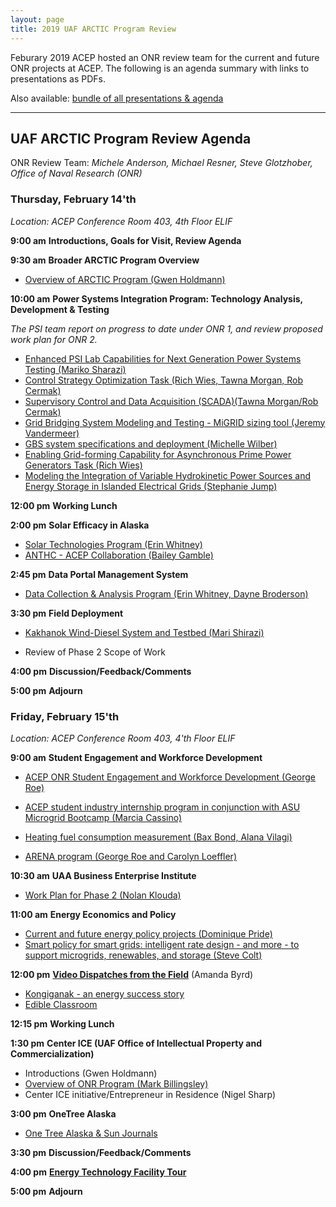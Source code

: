 ```yaml
---
layout: page
title: 2019 UAF ARCTIC Program Review
---
```


Feburary 2019 ACEP hosted an ONR review team for the current and future ONR projects at ACEP.
The following is an agenda summary with links to presentations as PDFs.  

Also available: [bundle of all presentations &
agenda](ONR-UAF_ARCTIC_Program_Review-2019.02.zip)

---

## **UAF ARCTIC Program Review Agenda** 

ONR Review Team: *Michele Anderson, Michael Resner, Steve Glotzhober, Office of Naval Research (ONR)* 

### **Thursday, February 14'th** 

*Location: ACEP Conference Room 403, 4th* *Floor ELIF*

**9:00 am**	**Introductions, Goals for Visit, Review Agenda** 

**9:30 am** 	**Broader ARCTIC Program Overview**

- [Overview of ARCTIC Program (Gwen Holdmann)](Feb-14/9.1-ACEP_ONR_PresentationSlides_GH.pdf)

**10:00 am** 	**Power Systems Integration Program: Technology Analysis, Development & Testing**

*The PSI team report on progress to date under ONR 1, and review proposed work plan for ONR 2.*

- [Enhanced PSI Lab Capabilities for Next Generation Power Systems Testing (Mariko Sharazi)](Feb-14/10.1-ONR_Enhanced_PSI_Lab_Capabilities_Shirazi.pdf)
- [Control Strategy Optimization Task (Rich Wies, Tawna Morgan, Rob Cermak)](Feb-14/10.2-ACEP_ONR_Control_Opt_RWies.pdf)
- [Supervisory Control and Data Acquisition (SCADA)(Tawna Morgan/Rob Cermak)](Feb-14/10.2-ACEP_ONR_SCADA_TMorgan.pdf)
- [Grid Bridging System Modeling and Testing - MiGRID sizing tool (Jeremy Vandermeer)](Feb-14/10.3.1-ONR_GBS_JeremyVanderMeer.pdf)
- [GBS system specifications and deployment (Michelle Wilber)](Feb-14/10.3.2-ACEP_ONR_GBS_MWilber.pdf)
- [Enabling Grid-forming Capability for Asynchronous Prime Power Generators Task (Rich Wies)](Feb-14/10.4-ACEP_ONR_Asynch_Prime_Generators_RWies.pdf)
- [Modeling the Integration of Variable Hydrokinetic Power Sources and Energy Storage in Islanded Electrical Grids (Stephanie Jump)](Feb-14/10.5-ACEP_ONR_PresentationSlides_JUMP.pdf)

**12:00 pm** 	**Working Lunch** 

**2:00 pm**	**Solar Efficacy in Alaska**  

- [Solar Technologies Program (Erin
  Whitney)](Feb-14/14.1-ONR_Solar_EWhitney.pdf)
- [ANTHC - ACEP Collaboration (Bailey
  Gamble)](Feb-14/14.2-ONR_ANTHC_BGamble.pdf)

**2:45 pm**	**Data Portal Management System** 

- [Data Collection & Analysis Program (Erin Whitney, Dayne Broderson)](Feb-14/14.3-ONR_DC_A_EWhitney_DBroderson.pdf)

**3:30 pm** 	**Field Deployment**

- [Kakhanok Wind-Diesel System and Testbed (Mari Shirazi)](Feb-14/15.1ONR_Kokhanok_Wind_Diesel_System_Shirazi.pdf)

- Review of Phase 2 Scope of Work

**4:00 pm** 	**Discussion/Feedback/Comments**

**5:00 pm** 	**Adjourn**

### **Friday, February 15'th**  




*Location: ACEP Conference Room 403, 4'th* *Floor ELIF*

**9:00 am**		**Student Engagement and Workforce Development**

- [ACEP ONR Student Engagement and Workforce Development (George Roe)](Feb-15/9.0-ONR_StudentEngagementAndWorkforceDevelopment_Intro.pdf)

- [ACEP student industry internship program in conjunction with ASU Microgrid Bootcamp (Marcia Cassino)](Feb-15/9.1-ACEP_ONR_PresentationSlides_-_Utility_Internship.pdf)
- [Heating fuel consumption measurement (Bax Bond, Alana Vilagi)](Feb-15/9.2-ONR_HeatingFuelConsumption_BBond_AVilagi.pdf)
- [ARENA program (George Roe and Carolyn Loeffler)](Feb-15/9.3-ONR_ARENA_GRoe_and_CLoeffler.pdf)

**10:30 am** 	**UAA Business Enterprise Institute** 

- [Work Plan for Phase 2 (Nolan Klouda)](Feb-15/11.1-BEI_ONR_2-15-2019.pdf)

**11:00 am**	**Energy Economics and Policy**   

- [Current and future energy policy projects (Dominique Pride)](Feb-15/11.2-ACEP_ONR_PresentationSlides_Pride.pdf)
- [Smart policy for smart grids: intelligent rate design - and more - to support microgrids, renewables, and storage (Steve Colt)](Feb-15/11.3-ONR_smart_policy_Colt.pdf)

**12:00 pm** 	[**Video Dispatches from the
Field**](https://www.youtube.com/channel/UCNXWo6IF1w4KIPv4owxY5uw/videos) (Amanda Byrd)

- [Kongiganak - an energy success story](https://www.youtube.com/watch?v=90n9ga3SOQQ)
- [Edible Classroom](https://www.youtube.com/watch?v=oITOU5v39oQ)

**12:15 pm** 	**Working Lunch**  

**1:30 pm** 	**Center ICE (UAF Office of Intellectual Property and Commercialization)**

- Introductions (Gwen Holdmann) 
- [Overview of ONR Program (Mark Billingsley)](Feb-15/13.1-ONR_CenterICE_Billingsley.pdf)
- Center ICE initiative/Entrepreneur in Residence (Nigel Sharp)

**3:00 pm** 	**OneTree Alaska**

- [One Tree Alaska & Sun
  Journals](Feb-15/15.1-ONR_OneTree_SunJournals_JDawe.pdf)

**3:30 pm**		**Discussion/Feedback/Comments**

**4:00 pm** 	[**Energy Technology Facility
Tour**](http://acep.uaf.edu/facilities/power-systems-integration-lab.aspx)

**5:00 pm** 	**Adjourn**
